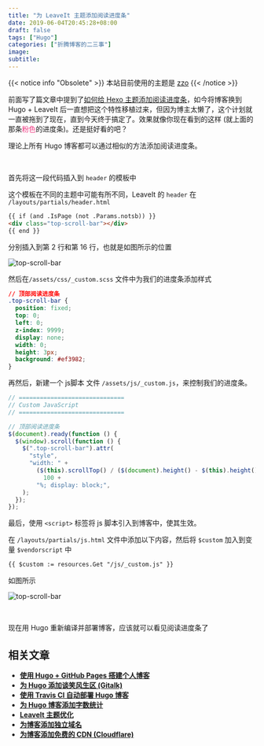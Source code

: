 ```yaml
---
title: "为 LeaveIt 主题添加阅读进度条"
date: 2019-06-04T20:45:28+08:00
draft: false
tags: ["Hugo"]
categories: ["折腾博客的二三事"]
image:
subtitle:
---
```


<!--
![](https://mogeko.github.io/blog-images/r/070/)
{{< spoiler >}}{{< /spoiler >}}
&emsp;&emsp;
 -->

{{< notice info "Obsolete" >}}
本站目前使用的主题是 [zzo](https://github.com/zzossig/hugo-theme-zzo)
{{< /notice >}}

前面写了篇文章中提到了[如何给 Hexo 主题添加阅读进度条](https://mogeko.me/2017/003/#%E9%A1%B6%E9%83%A8%E9%98%85%E8%AF%BB%E8%BF%9B%E5%BA%A6%E6%9D%A1)，如今将博客换到 Hugo + LeaveIt 后一直想把这个特性移植过来，但因为博主太懒了，这个计划就一直被拖到了现在，直到今天终于搞定了。效果就像你现在看到的这样 (就上面的那条<span style="color: #ef3982;" >粉色</span>的进度条)。还是挺好看的吧？

理论上所有 Hugo 博客都可以通过相似的方法添加阅读进度条。

<br>

首先将这一段代码插入到 `header` 的模板中

这个模板在不同的主题中可能有所不同，LeaveIt 的 `header` 在 `/layouts/partials/header.html`

```html
{{ if (and .IsPage (not .Params.notsb)) }}
<div class="top-scroll-bar"></div>
{{ end }}
```

分别插入到第 2 行和第 16 行，也就是如图所示的位置

![top-scroll-bar](https://mogeko.github.io/blog-images/r/070/top-scroll-bar_1.png)

然后在`/assets/css/_custom.scss` 文件中为我们的进度条添加样式

```css
// 顶部阅读进度条
.top-scroll-bar {
  position: fixed;
  top: 0;
  left: 0;
  z-index: 9999;
  display: none;
  width: 0;
  height: 3px;
  background: #ef3982;
}
```

再然后，新建一个 js脚本 文件 `/assets/js/_custom.js`，来控制我们的进度条。

```javascript
// ==============================
// Custom JavaScript
// ==============================

// 顶部阅读进度条
$(document).ready(function () {
  $(window).scroll(function () {
    $(".top-scroll-bar").attr(
      "style",
      "width: " +
        ($(this).scrollTop() / ($(document).height() - $(this).height())) *
          100 +
        "%; display: block;",
    );
  });
});
```

最后，使用 `<script>` 标签将 js 脚本引入到博客中，使其生效。

在 `/layouts/partials/js.html` 文件中添加以下内容，然后将 `$custom` 加入到变量 `$vendorscript` 中

```html
{{ $custom := resources.Get "/js/_custom.js" }}
```

如图所示

![top-scroll-bar](https://mogeko.github.io/blog-images/r/070/top-scroll-bar_2.png)

<br>

现在用 Hugo 重新编译并部署博客，应该就可以看见阅读进度条了

## 相关文章

- [**使用 Hugo + GitHub Pages 搭建个人博客**](https://mogeko.github.io/2018/018/)
- [**为 Hugo 添加谈笑风生区 (Gitalk)**](https://mogeko.github.io/2018/024/)
- [**使用 Travis CI 自动部署 Hugo 博客**](https://mogeko.github.io/2018/028/)
- [**为 Hugo 博客添加字数统计**](https://mogeko.github.io/2018/033/)
- [**Leavelt 主题优化**](https://mogeko.github.io/2018/025/)
- [**为博客添加独立域名**](https://mogeko.github.io/2019/048/)
- [**为博客添加免费的 CDN (Cloudflare)**](https://mogeko.github.io/2019/056/)
